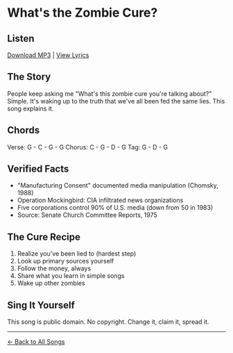 # What's the Zombie Cure?

## Listen
[Download MP3](./zombie-cure.mp3) | [View Lyrics](./lyrics.txt)

## The Story
People keep asking me "What's this zombie cure you're talking about?" Simple. It's waking up to the truth that we've all been fed the same lies. This song explains it.

## Chords
Verse:  G - C - G - G
Chorus: C - G - D - G
Tag:    G - D - G

## Verified Facts
- "Manufacturing Consent" documented media manipulation (Chomsky, 1988)
- Operation Mockingbird: CIA infiltrated news organizations
- Five corporations control 90% of U.S. media (down from 50 in 1983)
- Source: Senate Church Committee Reports, 1975

## The Cure Recipe
1. Realize you've been lied to (hardest step)
2. Look up primary sources yourself
3. Follow the money, always
4. Share what you learn in simple songs
5. Wake up other zombies

## Sing It Yourself
This song is public domain. No copyright. Change it, claim it, spread it.

---
[← Back to All Songs](../)
